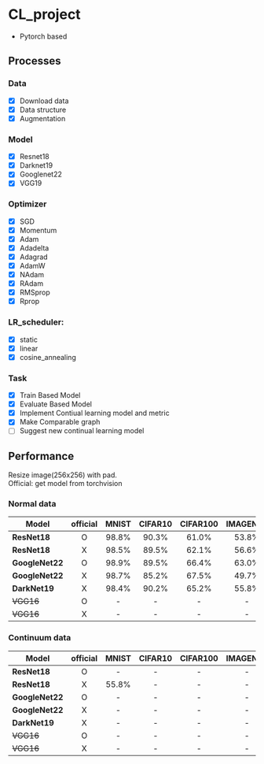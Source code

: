 # CL_project  
- Pytorch based
## Processes  
### Data  
- [x] Download data  
- [x] Data structure  
- [x] Augmentation  
  
### Model
- [x] Resnet18  
- [x] Darknet19  
- [x] Googlenet22  
- [x] VGG19  
  
### Optimizer
- [x] SGD  
- [x] Momentum  
- [x] Adam  
- [x] Adadelta 
- [x] Adagrad  
- [x] AdamW  
- [x] NAdam  
- [x] RAdam 
- [x] RMSprop  
- [x] Rprop

### LR_scheduler:
- [x] static
- [x] linear
- [x] cosine_annealing

### Task  
- [x] Train Based Model  
- [x] Evaluate Based Model
- [x] Implement Contiual learning model and metric  
- [x] Make Comparable graph  
- [ ] Suggest new continual learning model

## Performance  
Resize image(256x256) with pad.  
Official: get model from torchvision  

### Normal data
| Model | official | MNIST | CIFAR10 | CIFAR100 | IMAGENET |    
| ------------- | :---: | :------: | :------: | :------: | :------: |
| **ResNet18**  | O | 98.8% | 90.3% | 61.0% | 53.8% |
| **ResNet18**  | X | 98.5% | 89.5% | 62.1% | 56.6% |
| **GoogleNet22**  | O | 98.9% | 89.5% | 66.4% | 63.0% |
| **GoogleNet22**  | X | 98.7% | 85.2% | 67.5% | 49.7% |
| **DarkNet19**  | X | 98.4% | 90.2% | 65.2% | 55.8% |
| ~~VGG16~~ | O | - | - | - | - |
| ~~VGG16~~ | X | - | - | - | - |

### Continuum data
| Model | official | MNIST | CIFAR10 | CIFAR100 | IMAGENET |    
| ------------- | :---: | :------: | :------: | :------: | :------: |
| **ResNet18**  | O | - | - | - | - |
| **ResNet18**  | X | 55.8% | - | - | - |
| **GoogleNet22**  | O | - | - | - | - |
| **GoogleNet22**  | X | - | - | - | - |
| **DarkNet19**  | X | - | - | - | - |
| ~~VGG16~~ | O | - | - | - | - |
| ~~VGG16~~ | X | - | - | - | - |
